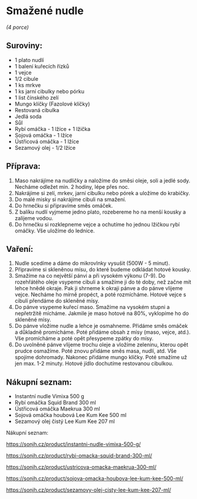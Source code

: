 # Smažené nudle

*(4 porce)*

## Suroviny:
- 1 plato nudlí
- 1 balení kuřecích řízků
- 1 vejce
- 1/2 cibule
- 1 ks mrkve
- 1 ks jarní cibulky nebo pórku
- 1 list čínského zelí
- Mungo klíčky (Fazolové klíčky)
- Restovaná cibulka
- Jedlá soda
- Sůl
- Rybí omáčka - 1 lžíce + 1 lžička
- Sojová omáčka - 1 lžíce
- Ústřicová omáčka - 1 lžíce
- Sezamový olej - 1/2 lžíce

## Příprava:
1. Maso nakrájíme na nudličky a naložíme do směsi oleje, soli a jedlé sody. Necháme odležet min. 2 hodiny, lépe přes noc.
2. Nakrájíme si zelí, mrkev, jarní cibulku nebo pórek a uložíme do krabičky.
3. Do malé misky si nakrájíme cibuli na smažení.
4. Do hrnečku si připravíme směs omáček.
5. Z balíku nudlí vyjmeme jedno plato, rozebereme ho na menší kousky a zalijeme vodou.
6. Do hrnečku si rozklepneme vejce a ochutíme ho jednou lžičkou rybí omáčky. Vše uložíme do lednice.

## Vaření:
1. Nudle scedíme a dáme do mikrovlnky vysušit (500W - 5 minut).
2. Připravíme si skleněnou mísu, do které budeme odkládat hotové kousky.
3. Smažíme na co největší pánvi a při vysokém výkonu (7-9). Do rozehřátého oleje vsypeme cibuli a smažíme ji do té doby, než začne mít lehce hnědé okraje. Pak ji shrneme k okraji pánve a do pánve vlijeme vejce. Necháme ho mírně propéct, a poté rozmícháme. Hotové vejce s cibulí přendáme do skleněné mísy.
4. Do pánve vsypeme kuřecí maso. Smažíme na vysokém stupni a nepřetržitě mícháme. Jakmile je maso hotové na 80%, vyklopíme ho do skleněné mísy.
5. Do pánve vložíme nudle a lehce je osmahneme. Přidáme směs omáček a důkladně promícháme. Poté přidáme obsah z mísy (maso, vejce, atd.). Vše promícháme a poté opět přesypeme zpátky do mísy.
6. Do uvolněné pánve vlijeme trochu oleje a vložíme zeleninu, kterou opět prudce osmažíme. Poté znovu přidáme směs masa, nudlí, atd. Vše spojíme dohromady. Nakonec přidáme mungo klíčky. Poté smažíme už jen max. 1-2 minuty. Hotové jídlo dochutíme restovanou cibulkou.

## Nákupní seznam:
- Instantní nudle Vimixa 500 g
- Rybí omáčka Squid Brand 300 ml
- Ústřicová omáčka Maekrua 300 ml
- Sojová omáčka houbová Lee Kum Kee 500 ml
- Sezamový olej čistý Lee Kum Kee 207 ml

Nákupní seznam: 

https://sonjh.cz/product/instantni-nudle-vimixa-500-g/ 

https://sonjh.cz/product/rybi-omacka-squid-brand-300-ml/ 

https://sonjh.cz/product/ustricova-omacka-maekrua-300-ml/ 

https://sonjh.cz/product/sojova-omacka-houbova-lee-kum-kee-500-ml/ 

https://sonjh.cz/product/sezamovy-olej-cisty-lee-kum-kee-207-ml/ 
